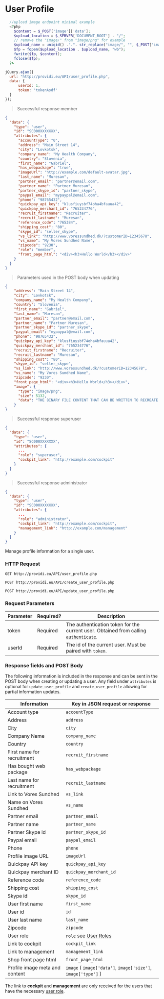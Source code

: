# User Profile

```php
  //upload image endpoint minimal example
  <?php
    $content = $_POST['image']['data'];
    $upload_location = $_SERVER['DOCUMENT_ROOT'] . "/";
    // remove the "image/" from "image/png" for example
    $upload_name = uniqid() .".". str_replace("image/", "", $_POST['image']['type']);
    $fp = fopen($upload_location . $upload_name, "wb");
    fwrite($fp, $content);
    fclose($fp);
  ?>
```

```js
jQuery.ajax({
  url: "http://providi.eu/API/user_profile.php",
  data: {
      userId: 1,
      token: 'tokenAsdf'
  }
});
```

> Successful response member

```json
{
  "data": {
    "type": "user",
    "id": "SC000XXXXXXX",
    "attributes": {
      "accountType": "0",
      "address": "Main Street 14",
      "city": "Lovkotsk",
      "company_name": "My Health Company",
      "country": "Slovenia",
      "first_name": "Gabriel",
      "has_webpackage": "true",
      "imageUrl": "http://example.com/default-avatar.jpg",
      "last_name": "Muresan",
      "partner_email": "partner@email.com",
      "partner_name": "Partner Muresan",
      "partner_skype_id": "partner_skype",
      "paypal_email": "mypaypal@email.com",
      "phone": "98765432",
      "quickpay_api_key": "klusfiuysbf74oha4bfauua42",
      "quickpay_merchant_id": "765234776",
      "recruit_firstname": "Recruiter",
      "recruit_lastname": "Muresan",
      "reference_code": "765384",
      "shipping_cost": "80",
      "skype_id": "seller_skype",
      "vs_link": "http://www.voressundhed.dk/?customerID=12345678",
      "vs_name": "My Vores Sundhed Name",
      "zipcode": "9230",
      "role": "member",
      "front_page_html": "<div><h3>Hello World</h3></div>"
    }
  }
}
```

> Parameters used in the POST body when updating

```json
{
    "address": "Main Street 14",
    "city": "Lovkotsk",
    "company_name": "My Health Company",
    "country": "Slovenia",
    "first_name": "Gabriel",
    "last_name": "Muresan",
    "partner_email": "partner@email.com",
    "partner_name": "Partner Muresan",
    "partner_skype_id": "partner_skype",
    "paypal_email": "mypaypal@email.com",
    "phone": "98765432",
    "quickpay_api_key": "klusfiuysbf74oha4bfauua42",
    "quickpay_merchant_id": "765234776",
    "recruit_firstname": "Recruiter",
    "recruit_lastname": "Muresan",
    "shipping_cost": "80",
    "skype_id": "seller_skype",
    "vs_link": "http://www.voressundhed.dk/?customerID=12345678",
    "vs_name": "My Vores Sundhed Name",
    "zipcode": "9230",
    "front_page_html": "<div><h3>Hello World</h3></div>",
    "image": {
      "type": "image/png",
      "size": 5132,
      "data": "THE BINARY FILE CONTENT THAT CAN BE WRITTEN TO RECREATE THE FILE"
    }
}
```

> Successful response superuser

```json
{
  "data": {
    "type": "user",
    "id": "SC000XXXXXXX",
    "attributes": {
      ...
      "role": "superuser",
      "cockpit_link": "http://example.com/cockpit"
    }
  }
}
```

> Successful response administrator

```json
{
  "data": {
    "type": "user",
    "id": "SC000XXXXXXX",
    "attributes": {
      ...
      "role": "administrator",
      "cockpit_link": "http://example.com/cockpit",
      "management_link": "http://example.com/management"
    }
  }
}
```

Manage profile information for a single user.

### HTTP Request
`GET http://providi.eu/API/user_profile.php`

`POST http://providi.eu/API/create_user_profile.php`

`POST http://providi.eu/API/update_user_profile.php`

### Request Parameters
Parameter | Required? | Description
--------- | --------- | -----------
token     | Required  | The authentication token for the current user. Obtained from calling [`authenticate`](#authentication).
userId    | Required  | The id of the current user. Must be paired with `token`.

### Response fields and POST Body
The following information is included in the response and can be sent in the POST body when creating or updating a user. Any field under `attributes` is optional for `update_user_profile` and `create_user_profile` allowing for partial information updates.

| Information                | Key in JSON request or response
| -------------------------- | -------------------------------
| Account type                    | `accountType`
| Address                         | `address`
| City                            | `city`
| Company Name                    | `company_name`
| Country                         | `country`
| First name for recruitment      | `recruit_firstname`
| Has bought web package          | `has_webpackage`
| Last name for recruitment       | `recruit_lastname`
| Link to Vores Sundhed           | `vs_link`
| Name on Vores Sundhed           | `vs_name`
| Partner email                   | `partner_email`
| Partner name                    | `partner_name`
| Partner Skype id                | `partner_skype_id`
| Paypal email                    | `paypal_email`
| Phone                           | `phone`
| Profile image URL               | `imageUrl`
| Quickpay API key                | `quickpay_api_key`
| Quickpay merchant ID            | `quickpay_merchant_id`
| Reference code                  | `reference_code`
| Shipping cost                   | `shipping_cost`
| Skype id                        | `skype_id`
| User first name                 | `first_name`
| User id                         | `id`
| User last name                  | `last_name`
| Zipcode                         | `zipcode`
| User role                       | `role` see [User Roles](#user-roles)
| Link to cockpit                 | `cockpit_link`
| Link to management              | `management_link`
| Shop front page html            | `front_page_html`
| Profile image meta and content  | `image` ( `image['data']`, `image['size']`, `image['type']` )

<aside class="notice">
The link to <b>cockpit</b> and <b>management</b> are only received for the users that have the necessary <a href="#user-roles">user role</a>.
</aside>
